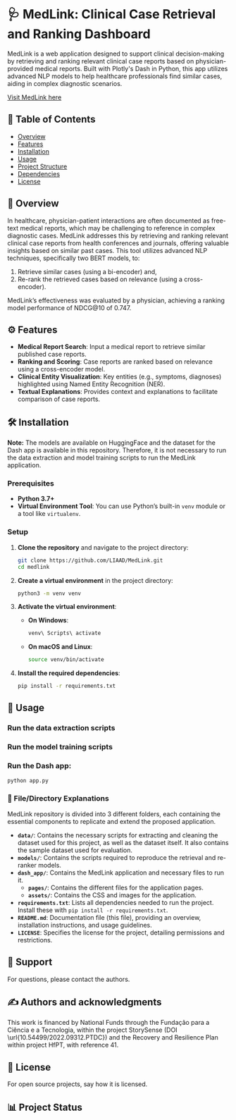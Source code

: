 # 🩺 MedLink: Clinical Case Retrieval and Ranking Dashboard

MedLink is a web application designed to support clinical decision-making by retrieving and ranking relevant clinical case reports based on physician-provided medical reports. Built with Plotly's Dash in Python, this app utilizes advanced NLP models to help healthcare professionals find similar cases, aiding in complex diagnostic scenarios.

[Visit MedLink here](http://medlink.inesctec.pt)

## 📑 Table of Contents
- [Overview](#overview)
- [Features](#features)
- [Installation](#installation)
- [Usage](#usage)
- [Project Structure](#project-structure)
- [Dependencies](#dependencies)
- [License](#license)

## 📖 Overview

In healthcare, physician-patient interactions are often documented as free-text medical reports, which may be challenging to reference in complex diagnostic cases. MedLink addresses this by retrieving and ranking relevant clinical case reports from health conferences and journals, offering valuable insights based on similar past cases. This tool utilizes advanced NLP techniques, specifically two BERT models, to:
1. Retrieve similar cases (using a bi-encoder) and,
2. Re-rank the retrieved cases based on relevance (using a cross-encoder).

MedLink’s effectiveness was evaluated by a physician, achieving a ranking model performance of NDCG@10 of 0.747.

## ⚙️ Features

- **Medical Report Search**: Input a medical report to retrieve similar published case reports.
- **Ranking and Scoring**: Case reports are ranked based on relevance using a cross-encoder model.
- **Clinical Entity Visualization**: Key entities (e.g., symptoms, diagnoses) highlighted using Named Entity Recognition (NER).
- **Textual Explanations**: Provides context and explanations to facilitate comparison of case reports.

## 🛠️ Installation

**Note:** The models are available on HuggingFace and the dataset for the Dash app is available in this repository. Therefore, it is not necessary to run the data extraction and model training scripts to run the MedLink application.

### Prerequisites
- **Python 3.7+**
- **Virtual Environment Tool**: You can use Python’s built-in `venv` module or a tool like `virtualenv`.

### Setup

1. **Clone the repository** and navigate to the project directory:

    ```bash
    git clone https://github.com/LIAAD/MedLink.git
    cd medlink
    ```

2. **Create a virtual environment** in the project directory:

    ```bash
    python3 -m venv venv
    ```

3. **Activate the virtual environment**:

    - **On Windows**:

      ```bash
      venv\ Scripts\ activate
      ```

    - **On macOS and Linux**:

      ```bash
      source venv/bin/activate
      ```

4. **Install the required dependencies**:

    ```bash
    pip install -r requirements.txt
    ```

## 🚀 Usage

### Run the data extraction scripts

### Run the model training scripts

### Run the Dash app:

```bash
python app.py
```


### 📂 File/Directory Explanations

MedLink repository is divided into 3 different folders, each containing the essential components to replicate and extend the proposed application.

- **`data/`**: Contains the necessary scripts for extracting and cleaning the dataset used for this project, as well as the dataset itself. It also contains the sample dataset used for evaluation.
- **`models/`**: Contains the scripts required to reproduce the retrieval and re-ranker models.
- **`dash_app/`**: Contains the MedLink application and necessary files to run it.
  - **`pages/`**: Contains the different files for the application pages.
  - **`assets/`**: Contains the CSS and images for the application.
- **`requirements.txt`**: Lists all dependencies needed to run the project. Install these with `pip install -r requirements.txt`.
- **`README.md`**: Documentation file (this file), providing an overview, installation instructions, and usage guidelines.
- **`LICENSE`**: Specifies the license for the project, detailing permissions and restrictions.



## 💬 Support
For questions, please contact the authors.


## ✍️ Authors and acknowledgments

This work is financed by National Funds through the Fundação para a Ciência e a Tecnologia, within the project StorySense (DOI \url{10.54499/2022.09312.PTDC}) and the Recovery and Resilience Plan within project HfPT, with reference 41.

## 📄 License
For open source projects, say how it is licensed.

## 📊 Project Status


